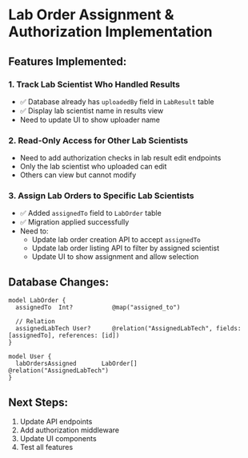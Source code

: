 # Lab Order Assignment & Authorization Implementation

## Features Implemented:

### 1. Track Lab Scientist Who Handled Results
- ✅ Database already has `uploadedBy` field in `LabResult` table
- ✅ Display lab scientist name in results view
- Need to update UI to show uploader name

### 2. Read-Only Access for Other Lab Scientists
- Need to add authorization checks in lab result edit endpoints
- Only the lab scientist who uploaded can edit
- Others can view but cannot modify

### 3. Assign Lab Orders to Specific Lab Scientists
- ✅ Added `assignedTo` field to `LabOrder` table
- ✅ Migration applied successfully
- Need to:
  - Update lab order creation API to accept `assignedTo`
  - Update lab order listing API to filter by assigned scientist
  - Update UI to show assignment and allow selection

## Database Changes:

```prisma
model LabOrder {
  assignedTo  Int?           @map("assigned_to")
  
  // Relation
  assignedLabTech User?      @relation("AssignedLabTech", fields: [assignedTo], references: [id])
}

model User {
  labOrdersAssigned       LabOrder[]            @relation("AssignedLabTech")
}
```

## Next Steps:

1. Update API endpoints
2. Add authorization middleware
3. Update UI components
4. Test all features

